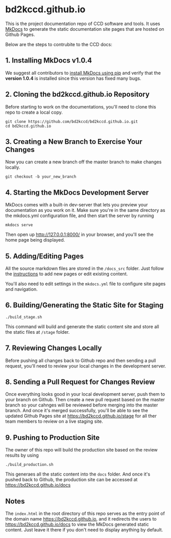 # bd2kccd.github.io

This is the project documentation repo of CCD software and tools. It uses [MkDocs](http://www.mkdocs.org/) to generate the static documentation site pages that are hosted on Github Pages.

Below are the steps to contrubite to the CCD docs:

## 1. Installing MkDocs v1.0.4

We suggest all contributors to [install MkDocs using pip](http://www.mkdocs.org/#installing-pip) and verify that the **version 1.0.4** is installed since this version has fixed many bugs.

## 2. Cloning the bd2kccd.github.io Repository

Before starting to work on the documentations, you'll need to clone this repo to create a local copy.

````
git clone https://github.com/bd2kccd/bd2kccd.github.io.git
cd bd2kccd.github.io
````

## 3. Creating a New Branch to Exercise Your Changes

Now you can create a new branch off the master branch to make changes locally.

````
git checkout -b your_new_branch
````

## 4. Starting the MkDocs Development Server

MkDocs comes with a built-in dev-server that lets you preview your documentation as you work on it. Make sure you're in the same directory as the mkdocs.yml configuration file, and then start the server by running 

````
mkdocs serve
````

Then open up http://127.0.0.1:8000/ in your browser, and you'll see the home page being displayed.

## 5. Adding/Editing Pages

All the source markdown files are stored in the `/docs_src` folder. Just follow the [instructions](http://www.mkdocs.org/#adding-pages) to add new pages or edit existing content.

You'll also need to edit settings in the `mkdocs.yml` file to configure site pages and navigation.

## 6. Building/Generating the Static Site for Staging

````
./build_stage.sh
````

This command will build and generate the static content site and store all the static files at `/stage` folder. 

## 7. Reviewing Changes Locally

Before pushing all changes back to Github repo and then sending a pull request, you'll need to review your local changes in the development server.

## 8. Sending a Pull Request for Changes Review

Once everything looks good in your local development server, push them to your branch on Github. Then create a new pull request based on the master branch so your cahnges will be reviewed before merging into the master branch. And once it's merged successfully, you'll be able to see the updated Github Pages site at https://bd2kccd.github.io/stage for all ther team members to review on a live staging site.

## 9. Pushing to Production Site

The owner of this repo will build the production site based on the review results by using 

````
./build_production.sh
````

This generaes all the static content into the `docs` folder. And once it's pushed back to Github, the production site can be accessed at https://bd2kccd.github.io/docs

## Notes

The `index.html` in the root directory of this repo serves as the entry point of the domain name https://bd2kccd.github.io, and it redirects the users to https://bd2kccd.github.io/docs to view the MkDocs generated static content. Just leave it there if you don't need to display anything by default.
